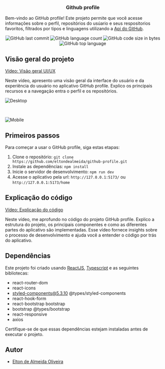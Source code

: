 <h3 align="center">Github profile</h3>

Bem-vindo ao GitHub profile! Este projeto permite que você acesse informações sobre o perfil, repositórios do usúario e seus respositorios favoritos, filtrados por tipos e linguagens utilizando a [Api do GitHub](https://docs.github.com/pt/rest).

<div align="center">
  <img alt="GitHub last commit" src="https://img.shields.io/github/last-commit/eltondealmeida/github-profile">
  
  <img alt="GitHub language count" src="https://img.shields.io/github/languages/count/eltondealmeida/github-profile">
  
  <img alt="GitHub code size in bytes" src="https://img.shields.io/github/languages/code-size/eltondealmeida/github-profile">
  
  <img alt="GitHub top language" src="https://img.shields.io/github/languages/top/eltondealmeida/github-profile">
</div>

## Visão geral do projeto

[Vídeo: Visão geral UI/UX](link)

Neste vídeo, apresento uma visão geral da interface do usuário e da experiência do usuário no aplicativo GitHub profile. Explico os principais recursos e a navegação entra o perfil e os repositórios.

![Desktop](https://bit.ly/github-profile-desktop)

<br />

![Mobile](https://bit.ly/github-profile-mobile)

## Primeiros passos

Para começar a usar o GitHub profile, siga estas etapas:

1. Clone o repositório: `git clone https://github.com/eltondealmeida/github-profile.git`
2. Instale as dependências:
   `npm install`
3. Inicie o servidor de desenvolvimento: `npm run dev`
4. Acesse o aplicativo pela url: `http://127.0.0.1:5173/` ou `http://127.0.0.1:5173/home`

## Explicação do código

[Vídeo: Explicação do código](link)

Neste vídeo, me aprofundo no código do projeto GitHub profile. Explico a estrutura do projeto, os principais componentes e como as diferentes partes do aplicativo são implementadas. Esse vídeo fornece insights sobre o processo de desenvolvimento e ajuda você a entender o código por trás do aplicativo.

## Dependências

Este projeto foi criado usando [ReactJS](https://reactjs.org/), [Typescript](https://www.typescriptlang.org/) e as seguintes bibliotecas:

- react-router-dom
- react-icons
- styled-components@5.3.10 @types/styled-components
- react-hook-form
- react-bootstrap bootstrap
- bootstrap @types/bootstrap
- react-responsive
- axios

Certifique-se de que essas dependências estejam instaladas antes de executar o projeto.

## Autor

- [Elton de Almeida Oliveira](https://linkedin.com/in/eltondealmeida)
